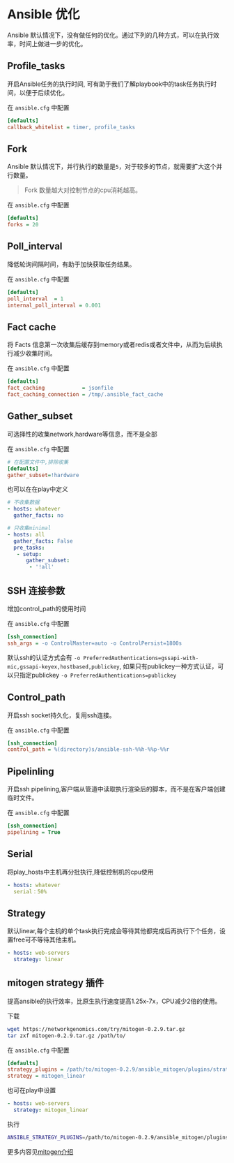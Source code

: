 # Ansible 优化

Ansible 默认情况下，没有做任何的优化。通过下列的几种方式，可以在执行效率，时间上做进一步的优化。

## Profile_tasks

开启Ansible任务的执行时间, 可有助于我们了解playbook中的task任务执行时间，以便于后续优化。

在 `ansible.cfg` 中配置

```ini
[defaults]
callback_whitelist = timer, profile_tasks
```

## Fork

Ansible 默认情况下，并行执行的数量是`5`，对于较多的节点，就需要扩大这个并行数量。

> Fork 数量越大对控制节点的cpu消耗越高。

在 `ansible.cfg` 中配置

```ini
[defaults]
forks = 20
```

## Poll_interval

降低轮询间隔时间，有助于加快获取任务结果。

在 `ansible.cfg` 中配置

```ini
[defaults]
poll_interval  = 1
internal_poll_interval = 0.001
```

## Fact cache

将 Facts 信息第一次收集后缓存到memory或者redis或者文件中，从而为后续执行减少收集时间。

在 `ansible.cfg` 中配置

```ini
[defaults]
fact_caching            = jsonfile
fact_caching_connection = /tmp/.ansible_fact_cache
```

## Gather_subset

可选择性的收集network,hardware等信息，而不是全部

在 `ansible.cfg` 中配置

```ini
# 在配置文件中,排除收集
[defaults]
gather_subset=!hardware
```

也可以在在play中定义

```yaml
# 不收集数据
- hosts: whatever
  gather_facts: no

# 只收集minimal
- hosts: all
  gather_facts: False
  pre_tasks:
   - setup:
      gather_subset:
       - '!all'
```

## SSH 连接参数

增加control_path的使用时间

在 `ansible.cfg` 中配置

```ini
[ssh_connection]
ssh_args = -o ControlMaster=auto -o ControlPersist=1800s
```

默认ssh的认证方式会有 `-o PreferredAuthentications=gssapi-with-mic,gssapi-keyex,hostbased,publickey`, 如果只有publickey一种方式认证，可以只指定publickey `-o PreferredAuthentications=publickey`

## Control_path
开启ssh socket持久化，复用ssh连接。

在 `ansible.cfg` 中配置

``` ini
[ssh_connection]
control_path = %(directory)s/ansible-ssh-%%h-%%p-%%r
```

## Pipelinling
开启ssh pipelining,客户端从管道中读取执行渲染后的脚本，而不是在客户端创建临时文件。

在 `ansible.cfg` 中配置

```ini
[ssh_connection]
pipelining = True
```

## Serial
 
将play_hosts中主机再分批执行,降低控制机的cpu使用

```yaml  
- hosts: whatever
  serial：50%
```

## Strategy

默认linear,每个主机的单个task执行完成会等待其他都完成后再执行下个任务，设置free可不等待其他主机。
```yaml
- hosts: web-servers
  strategy: linear
```

## mitogen strategy 插件

提高ansible的执行效率，比原生执行速度提高1.25x-7x，CPU减少2倍的使用。

下载
```bash
wget https://networkgenomics.com/try/mitogen-0.2.9.tar.gz
tar zxf mitogen-0.2.9.tar.gz /path/to/
```

在 `ansible.cfg` 中配置
```ini
[defaults]
strategy_plugins = /path/to/mitogen-0.2.9/ansible_mitogen/plugins/strategy
strategy = mitogen_linear
```

也可在play中设置

```yaml
- hosts: web-servers
  strategy: mitogen_linear
```

执行

```bash
ANSIBLE_STRATEGY_PLUGINS=/path/to/mitogen-0.2.9/ansible_mitogen/plugins/strategy ansible-playbook test.yaml
```


更多内容见[mitogen介绍](https://mitogen.networkgenomics.com/ansible_detailed.html)

